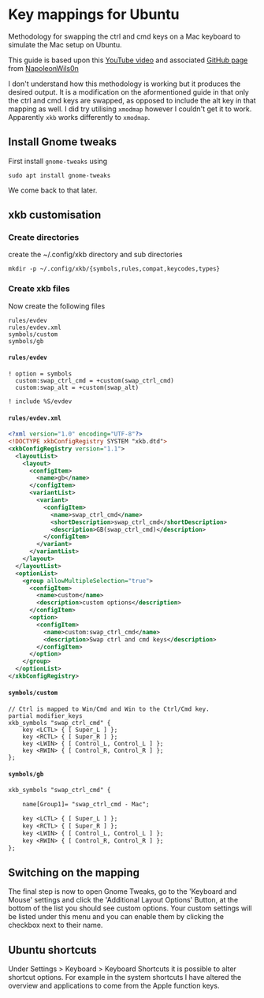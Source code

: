 # Key mappings for Ubuntu

Methodology for swapping the ctrl and cmd keys on a Mac keyboard to simulate the Mac setup on Ubuntu.

This guide is based upon this [YouTube video](https://www.youtube.com/watch?app=desktop&v=utqpa_8SXkA) and associated [GitHub page](https://github.com/NapoleonWils0n/cerberus/blob/master/ubuntu/wayland-xkb.org) from [NapoleonWils0n](https://github.com/NapoleonWils0n)

I don't understand how this methodology is working but it produces the desired output. It is a modification on the aformentioned guide in that only the ctrl and cmd keys are swapped, as opposed to include the alt key in that mapping as well. I did try utilising `xmodmap` however I couldn't get it to work. Apparently `xkb` works differently to `xmodmap`. 

## Install Gnome tweaks

First install `gnome-tweaks` using

```
sudo apt install gnome-tweaks
```

We come back to that later.

## xkb customisation

### Create directories

create the ~/.config/xkb directory and sub directories

```
mkdir -p ~/.config/xkb/{symbols,rules,compat,keycodes,types}
```

### Create xkb files

Now create the following files

```
rules/evdev
rules/evdev.xml
symbols/custom
symbols/gb
```

#### `rules/evdev`

```
! option = symbols
  custom:swap_ctrl_cmd = +custom(swap_ctrl_cmd)
  custom:swap_alt = +custom(swap_alt)

! include %S/evdev
```

#### `rules/evdev.xml`

```xml
<?xml version="1.0" encoding="UTF-8"?>
<!DOCTYPE xkbConfigRegistry SYSTEM "xkb.dtd">
<xkbConfigRegistry version="1.1">
  <layoutList>
    <layout>
      <configItem>
        <name>gb</name>
      </configItem>
      <variantList>
        <variant>
          <configItem>
            <name>swap_ctrl_cmd</name>
            <shortDescription>swap_ctrl_cmd</shortDescription>
            <description>GB(swap_ctrl_cmd)</description>
          </configItem>
        </variant>
      </variantList>
    </layout>
  </layoutList>
  <optionList>
    <group allowMultipleSelection="true">
      <configItem>
        <name>custom</name>
        <description>custom options</description>
      </configItem>
      <option>
        <configItem>
          <name>custom:swap_ctrl_cmd</name>
          <description>Swap ctrl and cmd keys</description>
        </configItem>
      </option>
    </group>
  </optionList>
</xkbConfigRegistry>
```

#### `symbols/custom`

```
// Ctrl is mapped to Win/Cmd and Win to the Ctrl/Cmd key.
partial modifier_keys
xkb_symbols "swap_ctrl_cmd" {
    key <LCTL> { [ Super_L ] };
    key <RCTL> { [ Super_R ] };
    key <LWIN> { [ Control_L, Control_L ] };
    key <RWIN> { [ Control_R, Control_R ] };
};
```

#### `symbols/gb`

```default partial alphanumeric_keys 
xkb_symbols "swap_ctrl_cmd" {

    name[Group1]= "swap_ctrl_cmd - Mac";

    key <LCTL> { [ Super_L ] };
    key <RCTL> { [ Super_R ] };
    key <LWIN> { [ Control_L, Control_L ] };
    key <RWIN> { [ Control_R, Control_R ] };
};
```

## Switching on the mapping

The final step is now to open Gnome Tweaks, go to the 'Keyboard and Mouse' settings and click the 'Additional Layout Options' Button, at the bottom of the list you should see custom options. Your custom settings will be listed under this menu and you can enable them by clicking the checkbox next to their name.

## Ubuntu shortcuts

Under Settings > Keyboard > Keyboard Shortcuts it is possible to alter shortcut options. For example in the system shortcuts I have altered the overview and applications to come from the Apple function keys.